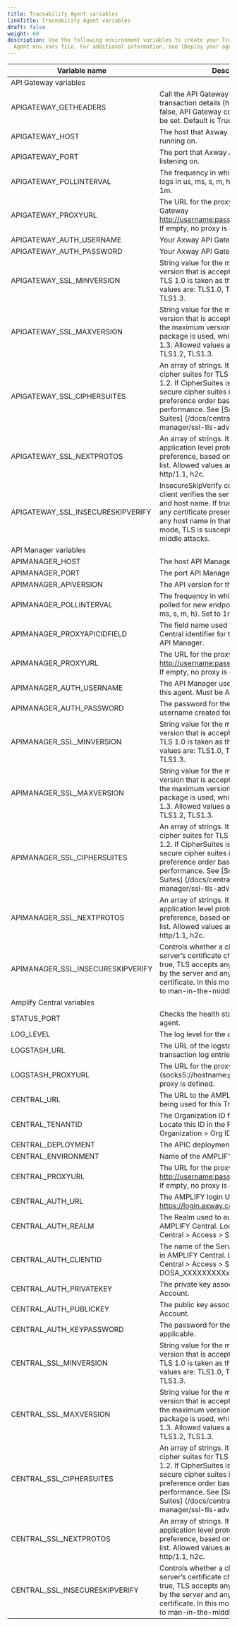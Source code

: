 ```yaml
---
title: Traceability Agent variables
linkTitle: Traceability Agent variables
draft: false
weight: 60
description: Use the following environment variables to create your Traceability
  Agent env_vars file. For additional information, see [Deploy your agents] (/docs/central/connect-api-manager/deploy-your-agents/).
---
```


| Variable name                     | Description                                                                                                                                                                                                                                                                 |   |
|-----------------------------------|-----------------------------------------------------------------------------------------------------------------------------------------------------------------------------------------------------------------------------------------------------------------------------|---|
| API Gateway variables             |                                                                                                                                                                                                                                                                             |   |
| APIGATEWAY_GETHEADERS             | Call the API Gateway API to get additional transaction details (headers, useragent). If false, API Gateway config does not need to be set. Default is True.                                                                                                                 |   |
| APIGATEWAY_HOST                   | The host that Axway API Gateway is running on.                                                                                                                                                                                                                              |   |
| APIGATEWAY_PORT                   | The port that Axway API Gateway is listening on.                                                                                                                                                                                                                            |   |
| APIGATEWAY_POLLINTERVAL           | The frequency in which the agent polls the logs in us, ms, s, m, h. Default=ns. Set to 1m.                                                                                                                                                                                  |   |
| APIGATEWAY_PROXYURL               | The URL for the proxy for Axway API Gateway <http://username:password@hostname:port>. If empty, no proxy is defined.                                                                                                                                                        |   |
| APIGATEWAY_AUTH_USERNAME          | Your Axway API Gateway username.                                                                                                                                                                                                                                            |   |
| APIGATEWAY_AUTH_PASSWORD          | Your Axway API Gateway password.                                                                                                                                                                                                                                            |   |
| APIGATEWAY_SSL_MINVERSION         | String value for the minimum SSL / TLS version that is acceptable. If zero, empty TLS 1.0 is taken as the minimum. Allowed values are: TLS1.0, TLS1.1, TLS1.2, TLS1.3.                                                                                                      |   |
| APIGATEWAY_SSL_MAXVERSION         | String value for the maximum SSL / TLS version that is acceptable. If empty, then the maximum version supported by this package is used, which is currently TLS 1.3. Allowed values are: TLS1.0, TLS1.1, TLS1.2, TLS1.3.                                                    |   |
| APIGATEWAY_SSL_CIPHERSUITES       | An array of strings. It is a list of supported cipher suites for TLS versions up to TLS 1.2. If CipherSuites is nil, a default list of secure cipher suites is used, with a preference order based on hardware performance. See [Supported Cipher Suites] (/docs/central/connect-api-manager/ssl-tls-advanced/).        |   |
| APIGATEWAY_SSL_NEXTPROTOS         | An array of strings. It is a list of supported application level protocols, in order of preference, based on the ALPN protocol list. Allowed values are: h2, http/1.0, http/1.1, h2c.                                                                                       |   |
| APIGATEWAY_SSL_INSECURESKIPVERIFY | InsecureSkipVerify controls whether a client verifies the server’s certificate chain and host name. If true, then TLS accepts any certificate presented by the server and any host name in that certificate. In this mode, TLS is susceptible to man-in-the-middle attacks. |   |
| API Manager variables             |                                                                                                                                                                                                                                                                             |   |
| APIMANAGER_HOST                   | The host API Manager is running on.                                                                                                                                                                                                                                         |   |
| APIMANAGER_PORT                   | The port API Manager is listening on.                                                                                                                                                                                                                                       |   |
| APIMANAGER_APIVERSION             | The API version for the API Manager.                                                                                                                                                                                                                                        |   |
| APIMANAGER_POLLINTERVAL           | The frequency in which API Manager is polled for new endpoints (ns - default, us, ms, s, m, h). Set to 1m.                                                                                                                                                                  |   |
| APIMANAGER_PROXYAPICIDFIELD       | The field name used to store the AMPLIFY Central identifier for the frontend proxy in API Manager.                                                                                                                                                                          |   |
| APIMANAGER_PROXYURL               | The URL for the proxy for API Manager <http://username:password@hostname:port>. If empty, no proxy is defined.                                                                                                                                                              |   |
| APIMANAGER_AUTH_USERNAME          | The API Manager username created for this agent. Must be API Manager Admin.                                                                                                                                                                                                 |   |
| APIMANAGER_AUTH_PASSWORD          | The password for the API Manager username created for this agent.                                                                                                                                                                                                           |   |
| APIMANAGER_SSL_MINVERSION         | String value for the minimum SSL/TLS version that is acceptable. If zero, empty TLS 1.0 is taken as the minimum. Allowed values are: TLS1.0, TLS1.1, TLS1.2, TLS1.3.                                                                                                        |   |
| APIMANAGER_SSL_MAXVERSION         | String value for the maximum SSL/TLS version that is acceptable. If empty, then the maximum version supported by this package is used, which is currently TLS 1.3. Allowed values are: TLS1.0, TLS1.1, TLS1.2, TLS1.3.                                                      |   |
| APIMANAGER_SSL_CIPHERSUITES       | An array of strings. It is a list of supported cipher suites for TLS versions up to TLS 1.2. If CipherSuites is nil, a default list of secure cipher suites is used, with a preference order based on hardware performance. See [Supported Cipher Suites] (/docs/central/connect-api-manager/ssl-tls-advanced/).        |   |
| APIMANAGER_SSL_NEXTPROTOS         | An array of strings. It is a list of supported application level protocols, in order of preference, based on the ALPN protocol list. Allowed values are: h2, http/1.0, http/1.1, h2c.                                                                                       |   |
| APIMANAGER_SSL_INSECURESKIPVERIFY | Controls whether a client verifies the server’s certificate chain and host name. If true, TLS accepts any certificate presented by the server and any host name in that certificate. In this mode, TLS is susceptible to man-in-the-middle attacks.                         |   |
| Amplify Central variables         |                                                                                                                                                                                                                                                                             |   |
| STATUS_PORT                         | Checks the health status of the running agent.                                                                                                                                                                                                                                                |   |
| LOG_LEVEL                         | The log level for the agent.                                                                                                                                                                                                                                                |   |
| LOGSTASH_URL                      | The URL of the logstash to forward the transaction log entries.                                                                                                                                                                                                             |   |
| LOGSTASH_PROXYURL                 | The URL for the proxy for logstash (socks5://hostname:port). If empty, no proxy is defined.                                                                                                                                                                                 |   |
| CENTRAL_URL                       | The URL to the AMPLIFY Central instance being used for this Traceability Agent.                                                                                                                                                                                             |   |
| CENTRAL_TENANTID                  | The Organization ID from AMPLIFY Central. Locate this ID in the Platform > Organization > Org ID.                                                                                                                                                                           |   |
| CENTRAL_DEPLOYMENT                | The APIC deployment environment.                                                                                                                                                                                                                                            |   |
| CENTRAL_ENVIRONMENT               | Name of the AMPLIFY Central environment.                                                                                                                                                                                                                                    |   |
| CENTRAL_PROXYURL                  | The URL for the proxy for Amplify Central <http://username:password@hostname:port>. If empty, no proxy is defined.                                                                                                                                                          |   |
| CENTRAL_AUTH_URL                  | The AMPLIFY login URL: <https://login.axway.com/auth>                                                                                                                                                                                                                      |   |
| CENTRAL_AUTH_REALM                | The Realm used to authenticate for AMPLIFY Central. Locate this in AMPLIFY Central > Access > Service Accounts.                                                                                                                                                             |   |
| CENTRAL_AUTH_CLIENTID             | The name of the Service Account created in AMPLIFY Central. Locate this in AMPLIFY Central > Access > Service Accounts. DOSA_XXXXXXXXXx                                                                                                                                     |   |
| CENTRAL_AUTH_PRIVATEKEY           | The private key associated with the Service Account.                                                                                                                                                                                                                        |   |
| CENTRAL_AUTH_PUBLICKEY            | The public key associated to the Service Account.                                                                                                                                                                                                                           |   |
| CENTRAL_AUTH_KEYPASSWORD          | The password for the private key, if applicable.                                                                                                                                                                                                                            |   |
| CENTRAL_SSL_MINVERSION            | String value for the minimum SSL/TLS version that is acceptable. If zero, empty TLS 1.0 is taken as the minimum. Allowed values are: TLS1.0, TLS1.1, TLS1.2, TLS1.3.                                                                                                        |   |
| CENTRAL_SSL_MAXVERSION            | String value for the maximum SSL/TLS version that is acceptable. If empty, then the maximum version supported by this package is used, which is currently TLS 1.3. Allowed values are: TLS1.0, TLS1.1, TLS1.2, TLS1.3.                                                      |   |
| CENTRAL_SSL_CIPHERSUITES          | An array of strings. It is a list of supported cipher suites for TLS versions up to TLS 1.2. If CipherSuites is nil, a default list of secure cipher suites is used, with a preference order based on hardware performance. See [Supported Cipher Suites] (/docs/central/connect-api-manager/ssl-tls-advanced/).        |   |
| CENTRAL_SSL_NEXTPROTOS            | An array of strings. It is a list of supported application level protocols, in order of preference, based on the ALPN protocol list. Allowed values are: h2, http/1.0, http/1.1, h2c.                                                                                       |   |
| CENTRAL_SSL_INSECURESKIPVERIFY    | Controls whether a client verifies the server’s certificate chain and host name. If true, TLS accepts any certificate presented by the server and any host name in that certificate. In this mode, TLS is susceptible to man-in-the-middle attacks.                         |   |
